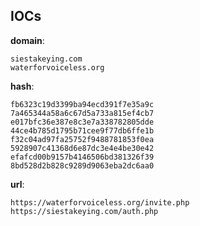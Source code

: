 
## IOCs

__domain__:

```text
siestakeying.com
waterforvoiceless.org
```
__hash__:

```text
fb6323c19d3399ba94ecd391f7e35a9c
7a465344a58a6c67d5a733a815ef4cb7
e017bfc36e387e8c3e7a338782805dde
44ce4b785d1795b71cee9f77db6ffe1b
f32c04ad97fa25752f9488781853f0ea
5928907c41368d6e87dc3e4e4be30e42
efafcd00b9157b4146506bd381326f39
8bd528d2b828c9289d9063eba2dc6aa0
```
__url__:

```text
https://waterforvoiceless.org/invite.php
https://siestakeying.com/auth.php
```